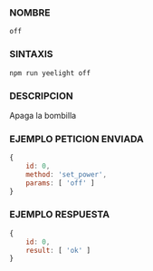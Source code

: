 ### NOMBRE
    off


### SINTAXIS
```shell   
npm run yeelight off
```


### DESCRIPCION
Apaga la bombilla


### EJEMPLO PETICION ENVIADA
```javascript
{ 
    id: 0, 
    method: 'set_power', 
    params: [ 'off' ] 
}
```


### EJEMPLO RESPUESTA
```javascript
{ 
    id: 0, 
    result: [ 'ok' ] 
}
```